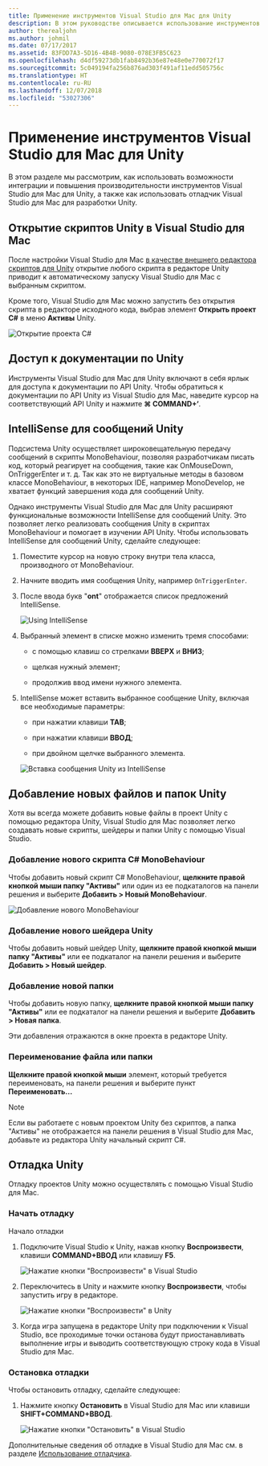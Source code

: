 ```yaml
---
title: Применение инструментов Visual Studio для Mac для Unity
description: В этом руководстве описывается использование инструментов Visual Studio для Mac для Unity
author: therealjohn
ms.author: johmil
ms.date: 07/17/2017
ms.assetid: 83FDD7A3-5D16-4B4B-9080-078E3FB5C623
ms.openlocfilehash: d4df59273db1fab8492b36e87e48e0e770072f17
ms.sourcegitcommit: 5c049194fa256b876ad303f491af11edd505756c
ms.translationtype: HT
ms.contentlocale: ru-RU
ms.lasthandoff: 12/07/2018
ms.locfileid: "53027306"
---
```

# <a name="using-visual-studio-for-mac-tools-for-unity"></a>Применение инструментов Visual Studio для Mac для Unity

В этом разделе мы рассмотрим, как использовать возможности интеграции и повышения производительности инструментов Visual Studio для Mac для Unity, а также как использовать отладчик Visual Studio для Mac для разработки Unity.

## <a name="opening-unity-scripts-in-visual-studio-for-mac"></a>Открытие скриптов Unity в Visual Studio для Mac

После настройки Visual Studio для Mac [в качестве внешнего редактора скриптов для Unity](setup-vsmac-tools-unity.md#configure-unity-for-use-with-visual-studio-for-mac) открытие любого скрипта в редакторе Unity приводит к автоматическому запуску Visual Studio для Mac с выбранным скриптом.

Кроме того, Visual Studio для Mac можно запустить без открытия скрипта в редакторе исходного кода, выбрав элемент **Открыть проект C#** в меню **Активы** Unity.

![Открытие проекта C#](media/using-vsmac-tools-unity-image1.png)

## <a name="unity-documentation-access"></a>Доступ к документации по Unity

Инструменты Visual Studio для Mac для Unity включают в себя ярлык для доступа к документации по API Unity. Чтобы обратиться к документации по API Unity из Visual Studio для Mac, наведите курсор на соответствующий API Unity и нажмите **⌘ COMMAND+‘**.

## <a name="intellisense-for-unity-messages"></a>IntelliSense для сообщений Unity
Подсистема Unity осуществляет широковещательную передачу сообщений в скрипты MonoBehaviour, позволяя разработчикам писать код, который реагирует на сообщения, такие как OnMouseDown, OnTriggerEnter и т. д. Так как это не виртуальные методы в базовом классе MonoBehaviour, в некоторых IDE, например MonoDevelop, не хватает функций завершения кода для сообщений Unity.

Однако инструменты Visual Studio для Mac для Unity расширяют функциональные возможности IntelliSense для сообщений Unity. Это позволяет легко реализовать сообщения Unity в скриптах MonoBehaviour и помогает в изучении API Unity. Чтобы использовать IntelliSense для сообщений Unity, сделайте следующее:

1. Поместите курсор на новую строку внутри тела класса, производного от MonoBehaviour.

2. Начните вводить имя сообщения Unity, например `OnTriggerEnter`.

3. После ввода букв "**ont**" отображается список предложений IntelliSense.

   ![Using IntelliSense](media/using-vsmac-tools-unity-image2.png)

4. Выбранный элемент в списке можно изменить тремя способами:

   * с помощью клавиш со стрелками **ВВЕРХ** и **ВНИЗ**;

   * щелкая нужный элемент;

   * продолжив ввод имени нужного элемента.

5. IntelliSense может вставить выбранное сообщение Unity, включая все необходимые параметры:

   * при нажатии клавиши **TAB**;

   * при нажатии клавиши **ВВОД**;

   * при двойном щелчке выбранного элемента.

   ![Вставка сообщения Unity из IntelliSense](media/using-vsmac-tools-unity-image3.png)

## <a name="adding-new-unity-files-and-folders"></a>Добавление новых файлов и папок Unity

Хотя вы всегда можете добавить новые файлы в проект Unity с помощью редактора Unity, Visual Studio для Mac позволяет легко создавать новые скрипты, шейдеры и папки Unity с помощью Visual Studio.

### <a name="add-a-new-c-monobehaviour-script"></a>Добавление нового скрипта C# MonoBehaviour

Чтобы добавить новый скрипт C# MonoBehaviour, **щелкните правой кнопкой мыши папку "Активы"** или один из ее подкаталогов на панели решения и выберите **Добавить > Новый MonoBehaviour**.

![Добавление нового MonoBehaviour](media/using-vsmac-tools-unity-image4.png)

### <a name="add-a-new-unity-shader"></a>Добавление нового шейдера Unity

Чтобы добавить новый шейдер Unity, **щелкните правой кнопкой мыши папку "Активы"** или ее подкаталог на панели решения и выберите **Добавить > Новый шейдер**.

### <a name="add-a-new-folder"></a>Добавление новой папки

Чтобы добавить новую папку, **щелкните правой кнопкой мыши папку "Активы"** или ее подкаталог на панели решения и выберите **Добавить > Новая папка**.

Эти добавления отражаются в окне проекта в редакторе Unity.

### <a name="to-rename-a-file-or-folder"></a>Переименование файла или папки
**Щелкните правой кнопкой мыши** элемент, который требуется переименовать, на панели решения и выберите пункт **Переименовать...**

> [!NOTE]
> Если вы работаете с новым проектом Unity без скриптов, а папка "Активы" не отображается на панели решения в Visual Studio для Mac, добавьте из редактора Unity начальный скрипт C#.

## <a name="unity-debugging"></a>Отладка Unity

Отладку проектов Unity можно осуществлять с помощью Visual Studio для Mac.

### <a name="start-debugging"></a>Начать отладку

Начало отладки

1. Подключите Visual Studio к Unity, нажав кнопку **Воспроизвести**, клавиши **COMMAND+ВВОД** или клавишу **F5**.

   ![Нажатие кнопки "Воспроизвести" в Visual Studio](media/using-vsmac-tools-unity-image5.png)

2. Переключитесь в Unity и нажмите кнопку **Воспроизвести**, чтобы запустить игру в редакторе.

   ![Нажатие кнопки "Воспроизвести" в Unity](media/using-vsmac-tools-unity-image6.png)

3. Когда игра запущена в редакторе Unity при подключении к Visual Studio, все проходимые точки останова будут приостанавливать выполнение игры и выводить соответствующую строку кода в Visual Studio для Mac.

### <a name="stop-debugging"></a>Остановка отладки

Чтобы остановить отладку, сделайте следующее:

1. Нажмите кнопку **Остановить** в Visual Studio для Mac или клавиши **SHIFT+COMMAND+ВВОД**.

   ![Нажатие кнопки "Остановить" в Visual Studio](media/using-vsmac-tools-unity-image7.png)

Дополнительные сведения об отладке в Visual Studio для Mac см. в разделе [Использование отладчика](debugging.md).
